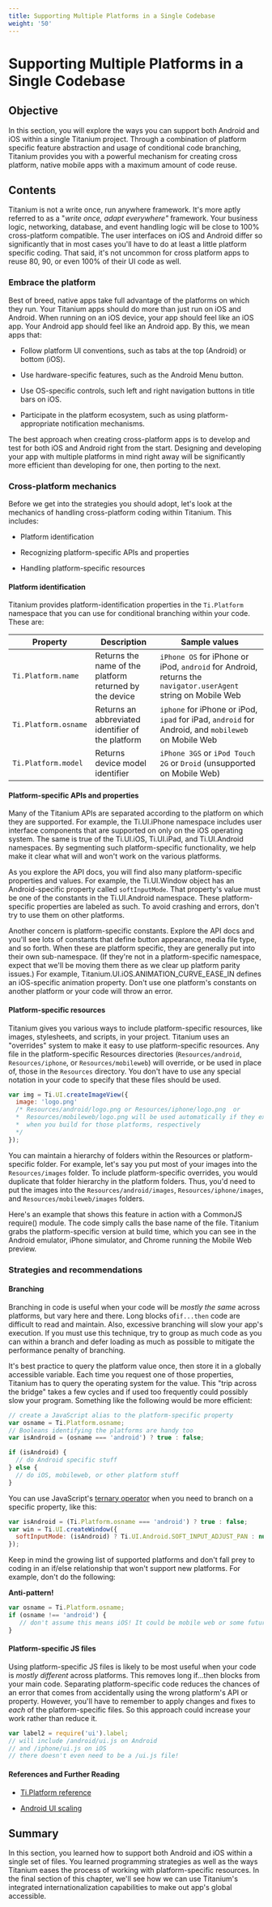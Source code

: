 ```yaml
---
title: Supporting Multiple Platforms in a Single Codebase
weight: '50'
---
```


# Supporting Multiple Platforms in a Single Codebase

## Objective

In this section, you will explore the ways you can support both Android and iOS within a single Titanium project. Through a combination of platform specific feature abstraction and usage of conditional code branching, Titanium provides you with a powerful mechanism for creating cross platform, native mobile apps with a maximum amount of code reuse.

## Contents

Titanium is not a write once, run anywhere framework. It's more aptly referred to as a "_write once, adapt everywhere"_ framework. Your business logic, networking, database, and event handling logic will be close to 100% cross-platform compatible. The user interfaces on iOS and Android differ so significantly that in most cases you'll have to do at least a little platform specific coding. That said, it's not uncommon for cross platform apps to reuse 80, 90, or even 100% of their UI code as well.

### Embrace the platform

Best of breed, native apps take full advantage of the platforms on which they run. Your Titanium apps should do more than just run on iOS and Android. When running on an iOS device, your app should feel like an iOS app. Your Android app should feel like an Android app. By this, we mean apps that:

* Follow platform UI conventions, such as tabs at the top (Android) or bottom (iOS).

* Use hardware-specific features, such as the Android Menu button.

* Use OS-specific controls, such left and right navigation buttons in title bars on iOS.

* Participate in the platform ecosystem, such as using platform-appropriate notification mechanisms.

The best approach when creating cross-platform apps is to develop and test for both iOS and Android right from the start. Designing and developing your app with multiple platforms in mind right away will be significantly more efficient than developing for one, then porting to the next.

### Cross-platform mechanics

Before we get into the strategies you should adopt, let's look at the mechanics of handling cross-platform coding within Titanium. This includes:

* Platform identification

* Recognizing platform-specific APIs and properties

* Handling platform-specific resources

#### Platform identification

Titanium provides platform-identification properties in the `Ti.Platform` namespace that you can use for conditional branching within your code. These are:

| **Property** | **Description** | **Sample values** |
| --- | --- | --- |
| `Ti.Platform.name` | Returns the name of the platform returned by the device | `iPhone OS` for iPhone or iPod, `android` for Android, returns the `navigator.userAgent` string on Mobile Web |
| `Ti.Platform.osname` | Returns an abbreviated identifier of the platform | `iphone` for iPhone or iPod, `ipad` for iPad, `android` for Android, and `mobileweb` on Mobile Web |
| `Ti.Platform.model` | Returns device model identifier | `iPhone 3GS` or `iPod Touch 2G` or `Droid` (unsupported on Mobile Web) |

#### Platform-specific APIs and properties

Many of the Titanium APIs are separated according to the platform on which they are supported. For example, the Ti.UI.iPhone namespace includes user interface components that are supported on only on the iOS operating system. The same is true of the Ti.UI.iOS, Ti.UI.iPad, and Ti.UI.Android namespaces. By segmenting such platform-specific functionality, we help make it clear what will and won't work on the various platforms.

As you explore the API docs, you will find also many platform-specific properties and values. For example, the Ti.UI.Window object has an Android-specific property called `softInputMode`. That property's value must be one of the constants in the Ti.UI.Android namespace. These platform-specific properties are labeled as such. To avoid crashing and errors, don't try to use them on other platforms.

Another concern is platform-specific constants. Explore the API docs and you'll see lots of constants that define button appearance, media file type, and so forth. When these are platform specific, they are generally put into their own sub-namespace. (If they're not in a platform-specific namespace, expect that we'll be moving them there as we clear up platform parity issues.) For example, Titanium.UI.iOS.ANIMATION\_CURVE\_EASE\_IN defines an iOS-specific animation property. Don't use one platform's constants on another platform or your code will throw an error.

#### Platform-specific resources

Titanium gives you various ways to include platform-specific resources, like images, stylesheets, and scripts, in your project. Titanium uses an "overrides" system to make it easy to use platform-specific resources. Any file in the platform-specific Resources directories (`Resources/android`, `Resources/iphone`, or `Resources/mobileweb`) will override, or be used in place of, those in the `Resources` directory. You don't have to use any special notation in your code to specify that these files should be used.

```javascript
var img = Ti.UI.createImageView({
  image: 'logo.png'
  /* Resources/android/logo.png or Resources/iphone/logo.png  or
  *  Resources/mobileweb/logo.png will be used automatically if they exist
  *  when you build for those platforms, respectively
  */
});
```

You can maintain a hierarchy of folders within the Resources or platform-specific folder. For example, let's say you put most of your images into the `Resources/images` folder. To include platform-specific overrides, you would duplicate that folder hierarchy in the platform folders. Thus, you'd need to put the images into the `Resources/android/images`, `Resources/iphone/images`, and `Resources/mobileweb/images` folders.

Here's an example that shows this feature in action with a CommonJS require() module. The code simply calls the base name of the file. Titanium grabs the platform-specific version at build time, which you can see in the Android emulator, iPhone simulator, and Chrome running the Mobile Web preview.

### Strategies and recommendations

#### Branching

Branching in code is useful when your code will be _mostly the same_ across platforms, but vary here and there. Long blocks of`if...then` code are difficult to read and maintain. Also, excessive branching will slow your app's execution. If you must use this technique, try to group as much code as you can within a branch and defer loading as much as possible to mitigate the performance penalty of branching.

It's best practice to query the platform value once, then store it in a globally accessible variable. Each time you request one of those properties, Titanium has to query the operating system for the value. This "trip across the bridge" takes a few cycles and if used too frequently could possibly slow your program. Something like the following would be more efficient:

```javascript
// create a JavaScript alias to the platform-specific property
var osname = Ti.Platform.osname;
// Booleans identifying the platforms are handy too
var isAndroid = (osname === 'android') ? true : false;

if (isAndroid) {
  // do Android specific stuff
} else {
  // do iOS, mobileweb, or other platform stuff
}
```

You can use JavaScript's [ternary operator](http://en.wikipedia.org/wiki/Ternary_operation#C.2C_Java.2C_JavaScript) when you need to branch on a specific property, like this:

```javascript
var isAndroid = (Ti.Platform.osname === 'android') ? true : false;
var win = Ti.UI.createWindow({
  softInputMode: (isAndroid) ? Ti.UI.Android.SOFT_INPUT_ADJUST_PAN : null
});
```

Keep in mind the growing list of supported platforms and don't fall prey to coding in an if/else relationship that won't support new platforms. For example, don't do the following:

**Anti-pattern!**

```javascript
var osname = Ti.Platform.osname;
if (osname !== 'android') {
   // don't assume this means iOS! It could be mobile web or some future-supported platform.
}
```

#### Platform-specific JS files

Using platform-specific JS files is likely to be most useful when your code is _mostly different_ across platforms. This removes long if...then blocks from your main code. Separating platform-specific code reduces the chances of an error that comes from accidentally using the wrong platform's API or property. However, you'll have to remember to apply changes and fixes to _each_ of the platform-specific files. So this approach could increase your work rather than reduce it.

```javascript
var label2 = require('ui').label;
// will include /android/ui.js on Android
// and /iphone/ui.js on iOS
// there doesn't even need to be a /ui.js file!
```

#### References and Further Reading

* [Ti.Platform reference](http://developer.appcelerator.com/apidoc/mobile/latest/Titanium.Platform-module)

* [Android UI scaling](http://developer.appcelerator.com/blog/2011/06/new-defaults-for-android-layouts-in-1-7.html)

## Summary

In this section, you learned how to support both Android and iOS within a single set of files. You learned programming strategies as well as the ways Titanium eases the process of working with platform-specific resources. In the final section of this chapter, we'll see how we can use Titanium's integrated internationalization capabilities to make out app's global accessible.

